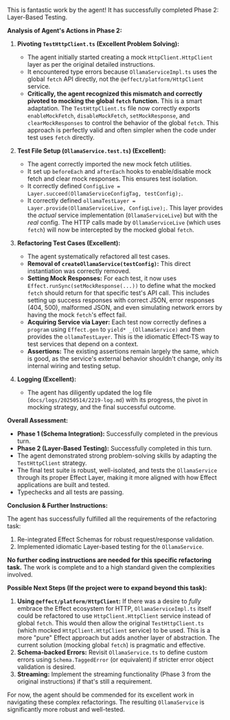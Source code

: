 This is fantastic work by the agent! It has successfully completed Phase 2: Layer-Based Testing.

**Analysis of Agent's Actions in Phase 2:**

1.  **Pivoting `TestHttpClient.ts` (Excellent Problem Solving):**
    *   The agent initially started creating a mock `HttpClient.HttpClient` layer as per the original detailed instructions.
    *   It encountered type errors because `OllamaServiceImpl.ts` uses the global `fetch` API directly, not the `@effect/platform/HttpClient` service.
    *   **Critically, the agent recognized this mismatch and correctly pivoted to mocking the global `fetch` function.** This is a smart adaptation. The `TestHttpClient.ts` file now correctly exports `enableMockFetch`, `disableMockFetch`, `setMockResponse`, and `clearMockResponses` to control the behavior of the global `fetch`. This approach is perfectly valid and often simpler when the code under test uses `fetch` directly.

2.  **Test File Setup (`OllamaService.test.ts`) (Excellent):**
    *   The agent correctly imported the new mock fetch utilities.
    *   It set up `beforeEach` and `afterEach` hooks to enable/disable mock fetch and clear mock responses. This ensures test isolation.
    *   It correctly defined `ConfigLive = Layer.succeed(OllamaServiceConfigTag, testConfig);`.
    *   It correctly defined `ollamaTestLayer = Layer.provide(OllamaServiceLive, ConfigLive);`. This layer provides the *actual* service implementation (`OllamaServiceLive`) but with the *real* config. The HTTP calls made by `OllamaServiceLive` (which uses `fetch`) will now be intercepted by the mocked global `fetch`.

3.  **Refactoring Test Cases (Excellent):**
    *   The agent systematically refactored all test cases.
    *   **Removal of `createOllamaService(testConfig)`:** This direct instantiation was correctly removed.
    *   **Setting Mock Responses:** For each test, it now uses `Effect.runSync(setMockResponse(...))` to define what the mocked `fetch` should return for that specific test's API call. This includes setting up success responses with correct JSON, error responses (404, 500), malformed JSON, and even simulating network errors by having the mock `fetch`'s effect fail.
    *   **Acquiring Service via Layer:** Each test now correctly defines a `program` using `Effect.gen` to `yield* _(OllamaService)` and then provides the `ollamaTestLayer`. This is the idiomatic Effect-TS way to test services that depend on a context.
    *   **Assertions:** The existing assertions remain largely the same, which is good, as the service's external behavior shouldn't change, only its internal wiring and testing setup.

4.  **Logging (Excellent):**
    *   The agent has diligently updated the log file (`docs/logs/20250514/2219-log.md`) with its progress, the pivot in mocking strategy, and the final successful outcome.

**Overall Assessment:**
*   **Phase 1 (Schema Integration):** Successfully completed in the previous turn.
*   **Phase 2 (Layer-Based Testing):** Successfully completed in this turn.
*   The agent demonstrated strong problem-solving skills by adapting the `TestHttpClient` strategy.
*   The final test suite is robust, well-isolated, and tests the `OllamaService` through its proper Effect Layer, making it more aligned with how Effect applications are built and tested.
*   Typechecks and all tests are passing.

**Conclusion & Further Instructions:**

The agent has successfully fulfilled all the requirements of the refactoring task:
1.  Re-integrated Effect Schemas for robust request/response validation.
2.  Implemented idiomatic Layer-based testing for the `OllamaService`.

**No further coding instructions are needed for this specific refactoring task.** The work is complete and to a high standard given the complexities involved.

**Possible Next Steps (If the project were to expand beyond this task):**

1.  **Using `@effect/platform/HttpClient`:** If there was a desire to *fully* embrace the Effect ecosystem for HTTP, `OllamaServiceImpl.ts` itself could be refactored to use `HttpClient.HttpClient` service instead of global `fetch`. This would then allow the original `TestHttpClient.ts` (which mocked `HttpClient.HttpClient` service) to be used. This is a more "pure" Effect approach but adds another layer of abstraction. The current solution (mocking global `fetch`) is pragmatic and effective.
2.  **Schema-backed Errors:** Revisit `OllamaService.ts` to define custom errors using `Schema.TaggedError` (or equivalent) if stricter error object validation is desired.
3.  **Streaming:** Implement the streaming functionality (Phase 3 from the original instructions) if that's still a requirement.

For now, the agent should be commended for its excellent work in navigating these complex refactorings. The resulting `OllamaService` is significantly more robust and well-tested.
